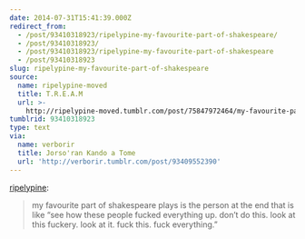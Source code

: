 ```yaml
---
date: 2014-07-31T15:41:39.000Z
redirect_from:
  - /post/93410318923/ripelypine-my-favourite-part-of-shakespeare/
  - /post/93410318923/
  - /post/93410318923/ripelypine-my-favourite-part-of-shakespeare
  - /post/93410318923
slug: ripelypine-my-favourite-part-of-shakespeare
source:
  name: ripelypine-moved
  title: T.R.E.A.M
  url: >-
    http://ripelypine-moved.tumblr.com/post/75847972464/my-favourite-part-of-shakespeare-plays-is-the
tumblrid: 93410318923
type: text
via:
  name: verborir
  title: Jorso'ran Kando a Tome
  url: 'http://verborir.tumblr.com/post/93409552390'
---
```

<p><a class="tumblr_blog" href="http://ripelypine.tumblr.com/post/75847972464/my-favourite-part-of-shakespeare-plays-is-the">ripelypine</a>:</p>
<blockquote>
<p>my favourite part of shakespeare plays is the person at the end that is like “see how these people fucked everything up. don’t do this. look at this fuckery. look at it. fuck this. fuck everything.”</p>
</blockquote>
